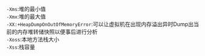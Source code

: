 `-Xms`:堆的最小值<br>
`-Xmx`:堆的最大值<br>
`-XX:+HeapDumpOnOutOfMemoryError`:可以让虚拟机在出现内存溢出异时Dump出当前的内存堆转储快照以便事后进行分析<br>
`-Xoss`:本地方法栈大小<br>
`-Xss`:栈容量
